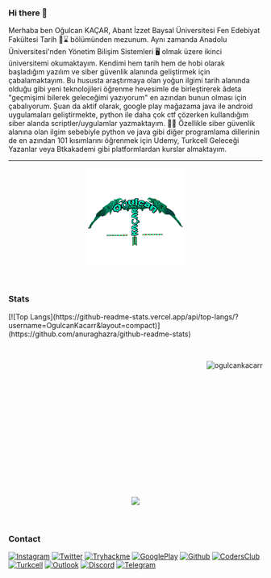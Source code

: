 ### Hi there 👋

Merhaba ben Oğulcan KAÇAR,
Abant İzzet Baysal Üniversitesi Fen Edebiyat Fakültesi Tarih 📜⌛ bölümünden mezunum. Aynı zamanda Anadolu Üniversitesi'nden Yönetim Bilişim Sistemleri 🖥️ olmak üzere ikinci üniversitemi okumaktayım. Kendimi hem tarih hem de hobi olarak başladığım yazılım ve siber güvenlik alanında geliştirmek için çabalamaktayım. Bu hususta araştırmaya olan yoğun ilgimi tarih alanında olduğu gibi yeni teknolojileri öğrenme hevesimle de birleştirerek âdeta "geçmişimi bilerek geleceğimi yazıyorum" en azından bunun olması için çabalıyorum. Şuan da aktif olarak, google play mağazama java ile android uygulamaları geliştirmekte, python ile daha çok ctf çözerken kullandığım siber alanda scriptler/uygulamlar yazmaktayım. 👨‍💻 Özellikle siber güvenlik alanına olan ilgim sebebiyle python ve java gibi diğer programlama dillerinin de en azından 101 kısımlarını öğrenmek için Udemy, Turkcell Geleceği Yazanlar veya Btkakademi gibi platformlardan kurslar almaktayım.  

---


<p align="center">
  <img src="https://github.com/OgulcanKacarr/OgulcanKacarr/blob/main/tr.png" />
</p><br>

### Stats <br>
<p align="left">
  [![Top Langs](https://github-readme-stats.vercel.app/api/top-langs/?username=OgulcanKacarr&layout=compact)](https://github.com/anuraghazra/github-readme-stats)

</p><br>
<p><img align="right" src="https://github-readme-stats.vercel.app/api?username=OgulcanKacarr&show_icons=true&theme=tokyonight" alt="ogulcankacarr" /></p>
<br><br><br><br><br><br><br><br><br><br><br><br><br><br><br>

<p align="center">
  <img src="https://github.com/OgulcanKacarr/OgulcanKacarr/blob/main/logo.gif?raw=true" />
</p><br>





### Contact <br>
[![Instagram](https://img.shields.io/badge/Instagram-000000?style=for-the-badge&logo=Instagram&logoColor=whit)](https://www.instagram.com/ogulcan_kcr) 
[![Twitter](https://img.shields.io/badge/Twitter-000000?style=for-the-badge&logo=Twitter&logoColor=whit)](https://twitter.com/Ogulcan_Kacarr) 
[![Tryhackme](https://img.shields.io/badge/Tryhackme-000000?style=for-the-badge&logo=Tryhackme&logoColor=whit)](https://tryhackme.com/p/ogulcanKacar) 
[![GooglePlay](https://img.shields.io/badge/Googleplay-000000?style=for-the-badge&logo=Googleplay&logoColor=whit)](https://play.google.com/store/apps/dev?id=6520298174878575178)
[![Github](https://img.shields.io/badge/Github-000000?style=for-the-badge&logo=Github&logoColor=whit)](https://www.github.com/OgulcanKacarr)
[![CodersClub](https://img.shields.io/badge/CodersClub-000000?style=for-the-badge&logo=CodersClub&logoColor=whit)](https://codersclub.co/dev/OgulcanKacarr/share-card)
[![Turkcell](https://img.shields.io/badge/Turkcell-000000?style=for-the-badge&logo=Turkcell&logoColor=whit)](https://gelecegiyazanlar.turkcell.com.tr/kisi/ogulcankacarr)
[![Outlook](https://img.shields.io/badge/Mail-000000?style=for-the-badge&logo=Gmail&logoColor=whit)](mailto:oglcnkcr54_kcr@outlook.com)
[![Discord](https://img.shields.io/badge/Discord-000000?style=for-the-badge&logo=Discord&logoColor=whit)](https://discord.gg/tsEdjVgJ)
[![Telegram](https://img.shields.io/badge/Telegram-000000?style=for-the-badge&logo=Telegram&logoColor=white)](https://t.me/OgulcanKacar)



